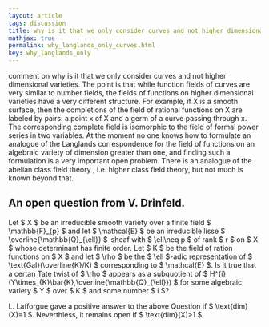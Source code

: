 ```yaml
---
layout: article
tags: discussion
title: why is it that we only consider curves and not higher dimensional varieties in the context of Langlands Program?
mathjax: true
permalink: why_langlands_only_curves.html
key: why_langlands_only
---
```

comment on why is it that we only consider curves and not higher dimensional varieties. The point is that while function fields of curves are very similar to number fields, the fields of functions on higher dimensional varieties have a very different structure. For example, if X is a smooth surface, then the completions of the field of rational functions on X are labeled by pairs: a point x of X and a germ of a curve passing through x. The corresponding complete field is isomorphic to the field of formal power series in two variables. At the moment no one knows how to formulate an analogue of the Langlands correspondence for the field of functions on an algebraic variety of dimension greater than one, and finding such a formulation is a very important open problem. There is an analogue of the abelian class field theory , i.e. higher class field theory, but not much is known beyond that.

## An open question from V. Drinfeld. 

<p> Let $ X $ be an irreducible smooth variety over a finite field $ \mathbb{F}_{p} $ and let $ \mathcal{E} $ be an irreducible lisse $ \overline{\mathbb{Q}_{\ell}} $-sheaf with $ \ell\neq p $ of rank $ r $ on $  X $ whose determinant has finite order. Let $ K $ be the field of ration functions on $ X $ and let $ \rho $ be the $ \ell $-adic representation of $ \text{Gal}(\overline{K}/K) $ corresponding to $ \mathcal{E} $. Is it true that a certan Tate twist of $ \rho $ appears as a subquotient of $ H^{i}(Y\times_{K}\bar{K},\overline{\mathbb{Q}_{\ell}}) $ for some algebraic variety $ Y $ over $ K $ and some number $ i $?


L. Lafforgue gave a positive answer to the above Question if $ \text{dim}(X)=1 $. Neverthless, it remains open if $ \text{dim}(X)>1 $.

